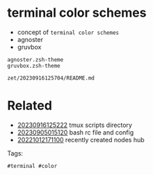 # terminal color schemes

- concept of `terminal color schemes`
- agnoster
- gruvbox

```
agnoster.zsh-theme
gruvbox.zsh-theme
```

` zet/20230916125704/README.md `

# Related

- [20230916125222](/zet/20230916125222/README.md) tmux scripts directory
- [20230905015120](/zet/20230905015120/README.md) bash rc file and config
- [20221012171100](/zet/20221012171100/README.md) recently created nodes hub

Tags:

    #terminal #color
